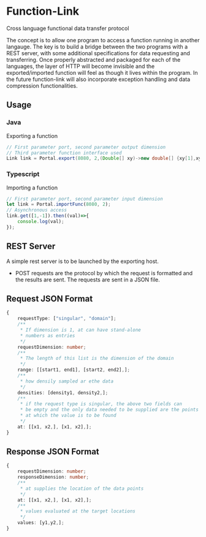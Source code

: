 # Function-Link
Cross language functional data transfer protocol

The concept is to allow one program to access a function running in another langauge. The key is to build a bridge between the two programs with a REST server, with some additional specifications for data requesting and transferring. Once properly abstracted and packaged for each of the languages, the layer of HTTP will become invisible and the exported/imported function will feel as though it lives within the program. In the future function-link will also incorporate exception handling and data compression functionalities.

## Usage
### Java
Exporting a function
```java
// First parameter port, second parameter output dimension
// Third parameter function interface used
Link link = Portal.export(8080, 2,(Double[] xy)->new double[] {xy[1],xy[0]});
```
### Typescript
Importing a function
```typescript
// First parameter port, second parameter input dimension
let link = Portal.importFunc(8080, 2);
// Asynchronous access
link.get([1,-1]).then((val)=>{
    console.log(val);
});
```
## REST Server
A simple rest server is to be launched by the exporting host.
* POST requests are the protocol by which the request is formatted and the results are sent. The requests are sent in a JSON file.

## Request JSON Format
```typescript
{
    requestType: ["singular", "domain"];
    /**
     * If dimension is 1, at can have stand-alone
     * numbers as entries
     */
    requestDimension: number;
    /**
     * The length of this list is the dimension of the domain
     */
    range: [[start1, end1], [start2, end2],];
    /**
     * how densily sampled ar ethe data
     */
    densities: [density1, density2,];
    /**
     * if the request type is singular, the above two fields can
     * be empty and the only data needed to be supplied are the points
     * at which the value is to be found
     */
    at: [[x1, x2,], [x1, x2],];
}
```

## Response JSON Format
```typescript
{
    requestDimension: number;
    responseDimension: number;
    /**
     * at supplies the location of the data points
     */
    at: [[x1, x2,], [x1, x2],];
    /**
     * values evaluated at the target locations
     */
    values: [y1,y2,];
}
```
